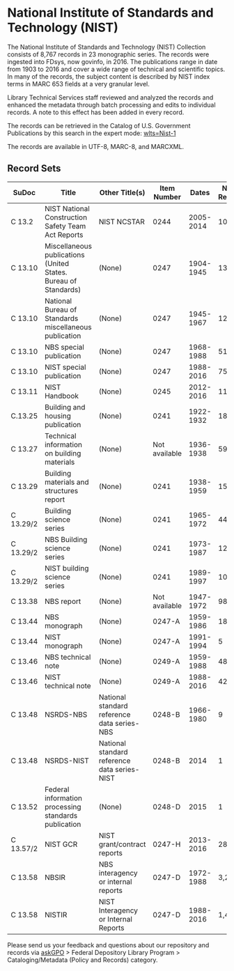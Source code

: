# National Institute of Standards and Technology (NIST)

The National Institute of Standards and Technology (NIST) Collection consists of 8,767 records in 23 monographic series. The records were ingested into FDsys, now govinfo, in 2016. The publications range in date from 1903 to 2016 and cover a wide range of technical and scientific topics. In many of the records, the subject content is described by NIST index terms in MARC 653 fields at a very granular level.

Library Technical Services staff reviewed and analyzed the records and enhanced the metadata through batch processing and edits to individual records. A note to this effect has been added in every record.

The records can be retrieved in the Catalog of U.S. Government Publications by this search in the expert mode: [wlts=Nist-1](https://catalog.gpo.gov/F/?func=find-c&ccl_term=wlts%3Dnist-1&x=0&y=0)

The records are available in UTF-8, MARC-8, and MARCXML. 

## Record Sets

|  **SuDoc**  |  **Title**  |  **Other Title(s)**  |  **Item Number**  |  **Dates**  | **No. of Records**
|--|--|--|--|--|--|
| C 13.2 | NIST National Construction Safety Team Act Reports | NIST NCSTAR | 0244 | 2005-2014 | 10
| C 13.10 | Miscellaneous publications (United States. Bureau of Standards) | (None) | 0247 | 1904-1945 | 139
| C 13.10 | National Bureau of Standards miscellaneous publication | (None) | 0247 | 1945-1967 | 126
| C 13.10 | NBS special publication | (None) | 0247 | 1968-1988 | 519
| C 13.10 | NIST special publication | (None) | 0247 | 1988-2016 | 753
| C 13.11 | NIST Handbook | (None) | 0245 | 2012-2016 | 11
| C.13.25 | Building and housing publication | (None) | 0241 | 1922-1932 | 18
| C 13.27 | Technical information on building materials | (None) | Not available | 1936-1938 | 59
| C 13.29 | Building materials and structures report | (None) | 0241 | 1938-1959 | 151
| C 13.29/2 | Building science series | (None) | 0241 | 1965-1972 | 44
| C 13.29/2 | NBS Building science series | (None) | 0241 | 1973-1987 | 122
| C 13.29/2 | NIST building science series | (None) | 0241 | 1989-1997 | 10
| C 13.38 | NBS report | (None) | Not available | 1947-1972 | 983
| C 13.44 | NBS monograph | (None) | 0247-A | 1959-1986 | 183
| C 13.44 | NIST monograph | (None) | 0247-A | 1991-1994 | 5
| C 13.46 | NBS technical note | (None) | 0249-A | 1959-1988 | 481
| C 13.46 | NIST technical note | (None) | 0249-A | 1988-2016 | 424
| C 13.48 | NSRDS-NBS | National standard reference data series-NBS | 0248-B | 1966-1980 | 9
| C 13.48 | NSRDS-NIST | National standard reference data series-NIST | 0248-B | 2014 | 1
| C 13.52 | Federal information processing standards publication | (None) | 0248-D | 2015 | 1
| C 13.57/2 | NIST GCR | NIST grant/contract reports | 0247-H | 2013-2016 | 28
| C 13.58 | NBSIR | NBS interagency or internal reports | 0247-D | 1972-1988 | 3,243
| C 13.58 | NISTIR | NIST Interagency or Internal Reports | 0247-D | 1988-2016 | 1,447

Please send us your feedback and questions about our repository and records via [askGPO](https://ask.gpo.gov/s/) > Federal Depository Library Program > Cataloging/Metadata (Policy and Records) category.
